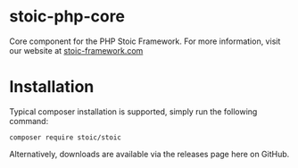 # stoic-php-core
Core component for the PHP Stoic Framework.  For more information, visit our website at [stoic-framework.com](https://stoic-framework.com)

# Installation
Typical composer installation is supported, simply run the following command:

```
composer require stoic/stoic
```

Alternatively, downloads are available via the releases page here on GitHub.

